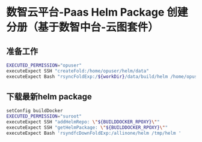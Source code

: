 # 数智云平台-Paas Helm Package 创建分册（基于数智中台-云图套件）


## 准备工作

```bash
EXECUTED_PERMISSION="opuser"
executeExpect SSH "createFold:/home/opuser/helm/data"
executeExpect Bash "rsyncFoldExp:/${workDir}/data/build/helm /home/opuser/helm/data"
````

## 下载最新helm package

```bash
setConfig buildDocker
EXECUTED_PERMISSION="suroot"
executeExpect SSH "addHelmRepo: \"${BUILDDOCKER_RPOXY}\"" 
executeExpect SSH "getHelmPackage: \"${BUILDDOCKER_RPOXY}\""
executeExpect Bash 'rsyndfcDownFoldExp:/allinone/helm /tmp/helm '

```
